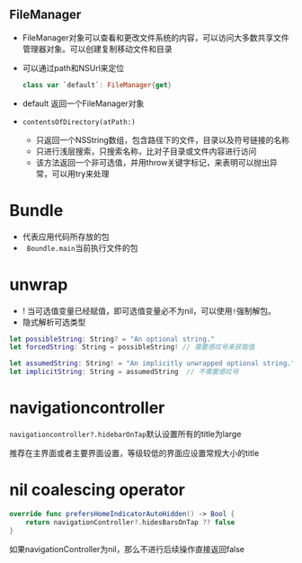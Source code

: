 ## FileManager

* FileManager对象可以查看和更改文件系统的内容，可以访问大多数共享文件管理器对象。可以创建复制移动文件和目录

* 可以通过path和NSUrl来定位

  ```swift
  class var `default`: FileManager{get}
  ```

* default 返回一个FileManager对象

* `contentsOfDirectory(atPath:)`

  * 只返回一个NSString数组，包含路径下的文件，目录以及符号链接的名称
  * 只进行浅层搜索，只搜索名称，比对子目录或文件内容进行访问
  * 该方法返回一个非可选值，并用throw关键字标记，来表明可以抛出异常，可以用try来处理

# Bundle

* 代表应用代码所存放的包
* ` Boundle.main`当前执行文件的包

# unwrap

* ! 当可选值变量已经赋值，即可选值变量必不为nil，可以使用`!`强制解包。
* 隐式解析可选类型

```swift
let possibleString: String? = "An optional string."
let forcedString: String = possibleString! // 需要感叹号来获取值

let assumedString: String! = "An implicitly unwrapped optional string."
let implicitString: String = assumedString  // 不需要感叹号
```



# navigationcontroller

`navigationcontroller?.hidebarOnTap`默认设置所有的title为large

推荐在主界面或者主要界面设置，等级较低的界面应设置常规大小的title

# nil coalescing operator

```swift
override func prefersHomeIndicatorAutoHidden() -> Bool {
    return navigationController?.hidesBarsOnTap ?? false
}
```

如果navigationController为nil，那么不进行后续操作直接返回false